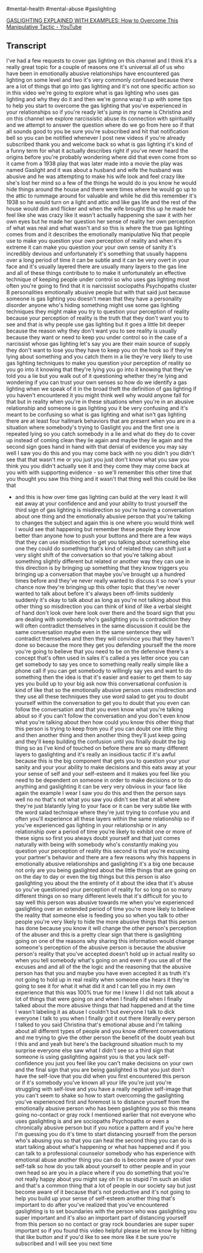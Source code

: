 #mental-health #mental-abuse #gaslighting

[GASLIGHTING EXPLAINED WITH EXAMPLES: How to Overcome This Manipulative Tactic - YouTube](https://www.youtube.com/watch?v=68syOx-Ln-Y)

## Transcript
I've had a few requests to cover gas
lighting on this channel and I think
it&#39;s a really great topic for a couple
of reasons one it&#39;s universal
all of us who have been in emotionally
abusive relationships have encountered
gas lighting on some level and two it&#39;s
very commonly confused because there are
a lot of things that go into gas
lighting and it&#39;s not one specific
action so in this video we&#39;re going to
explore what is gas lighting who uses
gas lighting and why they do it and then
we&#39;re gonna wrap it up with some tips to
help you start to overcome the gas
lighting that you&#39;ve experienced in your
relationships so if you&#39;re ready let&#39;s
jump in my name is Christina and on this
channel we explore narcissistic abuse
its connection with spirituality and we
attempt to answer the question where do
we go from here so if that all sounds
good to you be sure you&#39;re subscribed
and hit that notification bell so you
can be notified whenever I post new
videos if you&#39;re already subscribed
thank you and welcome back so what is
gas lighting it&#39;s kind of a funny term
for what it actually describes right if
you&#39;ve never heard the origins before
you&#39;re probably wondering where did that
even come from so it came from a 1938
play that was later made into a movie
the play was named Gaslight and it was
about a husband and wife the husband was
abusive and he was attempting to make
his wife look and feel crazy like she&#39;s
lost her mind
so a few of the things he would do is
you know he would hide things around the
house and there were times where he
would go up to the attic to rummage
around for valuable and while he did
this remember it&#39;s 1938 so he would turn
on a light and attic and like gas life
and the rest of the house would dim and
flicker and when the wife brought this
up he made her feel like she was crazy
like it wasn&#39;t actually happening she
saw it with her own eyes but he made her
question her sense of reality her own
perception of what was real and what
wasn&#39;t and so this is where the true gas
lighting comes from and it describes the
emotionally manipulative
Niq that people use to make you question
your own perception of reality and when
it&#39;s extreme it can make you question
your your own sense of sanity it&#39;s
incredibly devious and unfortunately
it&#39;s something that usually happens over
a long period of time it can be subtle
and it can be very overt in your face
and it&#39;s usually layered there are
usually many layers to the gas line and
all of these things contribute to to
make it unfortunately an effective
technique of keeping people under
control so who uses gas lighting most
often you&#39;re going to find that it is
narcissist sociopaths Psychopaths
cluster B personalities emotionally
abusive people but with that said just
because someone is gas lighting you
doesn&#39;t mean that they have a
personality disorder
anyone who&#39;s hiding something might use
some gas lighting techniques they might
make you try to question your perception
of reality because your perception of
reality is the truth that they don&#39;t
want you to see and that is why people
use gas lighting but it goes a little
bit deeper because the reason why they
don&#39;t want you to see reality is usually
because they want or need to keep you
under control so in the case of a
narcissist whose gas lighting let&#39;s say
you are their main source of supply they
don&#39;t want to lose you they have to keep
you on the hook so if they&#39;re lying
about something and you catch them in a
lie they&#39;re very likely to use gas
lighting techniques to make you question
your perception of reality so you go
into it knowing that they&#39;re lying you
go into it knowing that they&#39;ve told you
a lie but you walk out of it questioning
whether they&#39;re lying and wondering if
you can trust your own senses so how do
we identify a gas lighting when we speak
of it in the broad theft the definition
of gas lighting if you haven&#39;t
encountered it you might think well why
would anyone fall for that but in
reality when you&#39;re in these situations
when you&#39;re in an abusive relationship
and someone is gas lighting you it
be very confusing and it&#39;s meant to be
confusing so what is gas lighting and
what isn&#39;t gas lighting there are at
least four hallmark behaviors that are
present when you are in a situation
where somebody&#39;s trying to Gaslight you
and the first one is repeated lying so
you catch somebody in a lie and what do
they do to cover up instead of coming
clean they lie again and maybe they lie
again and the second sign goes hand in
hand with that denial of evidence you
may say well I saw you do this and you
may come back with no you didn&#39;t you
didn&#39;t see that that wasn&#39;t me or you
just you just don&#39;t know what you saw
you think you you didn&#39;t actually see it
and they come they may come back at you
with with supporting evidence - so we&#39;ll
remember this other time that you
thought you saw this thing and it wasn&#39;t
that thing well this could be like that
- and this is how over time gas lighting
can build at the very least it will eat
away at your confidence and and your
ability to trust yourself the third sign
of gas lighting is misdirection so
you&#39;re having a conversation about one
thing and the emotionally abusive person
that you&#39;re talking to changes the
subject and again this is one where you
would think well I would see that
happening but remember these people they
know better than anyone how to push your
buttons and there are a few ways that
they can use misdirection to get you
talking about something else one they
could do something that&#39;s kind of
related they can shift just a very
slight shift of the conversation so that
you&#39;re talking about something slightly
different but related or another way
they can use in this direction is by
bringing up something that they know
triggers you bringing up a conversation
that maybe you&#39;ve brought up a hundred
times before and they&#39;ve never really
wanted to discuss it so now&#39;s your
chance now they&#39;re bringing up this
other topic that they&#39;ve never wanted to
talk about before it&#39;s always been
off-limits suddenly suddenly it&#39;s okay
to talk
about as long as you&#39;re not talking
about this other thing so misdirection
you can think of kind of like a verbal
sleight of hand don&#39;t look over here
look over there and the board sign that
you are dealing with somebody who&#39;s
gaslighting you is contradiction they
will often contradict themselves in the
same discussion it could be the same
conversation maybe even in the same
sentence
they will contradict themselves and then
they will convince you that they haven&#39;t
done so because the more they get you
defending yourself the the more you&#39;re
going to believe that you need to be on
the defensive there&#39;s a concept that&#39;s
often used in sales it&#39;s called a yes
letter once you can get somebody to say
yes once to something really really
simple like a phone call if you can get
somebody to willingly say yes and want
to do something then the idea is that
it&#39;s easier and easier to get them to
say yes you build up to your big ask
now this conversational confusion is
kind of like that so the emotionally
abusive person uses misdirection and
they use all these techniques they use
word salad to get you to doubt yourself
within the conversation to get you to
doubt that you even can follow the
conversation and that you even know what
you&#39;re talking about
so if you can&#39;t follow the conversation
and you don&#39;t even know what you&#39;re
talking about then how could you know
this other thing that this person is
trying to keep from you if you can doubt
one little thing and then another thing
and then another thing they&#39;ll just keep
going and they&#39;ll keep building the
confusion until you finally doubt the
big thing so as I&#39;ve kind of touched on
before there are so many different
layers to gaslighting and it&#39;s really an
insidious tactic if it&#39;s awful because
this is the big component that gets you
to question your your sanity and your
your ability to make decisions and this
eats away at your your sense of self and
your self-esteem and it makes you feel
like you need to be dependent on someone
in order to make decisions or to do
anything and gaslighting it can be very
very obvious in your face like again the
example I wear I saw you do this and
then the person says well no no that&#39;s
not what you saw you didn&#39;t see that at
all where they&#39;re just blatantly lying
to your face or it can be very subtle
like with the word salad technique where
they&#39;re just trying to confuse you and
often you&#39;ll experience all these layers
within the same relationship so if
you&#39;ve experienced gas lighting in your
relationship or in any relationship over
a period of time you&#39;re likely to
exhibit one or more of these signs so
first you always doubt yourself and that
just comes naturally with being with
somebody who&#39;s constantly making you
question your perception of reality this
second is that you&#39;re excusing your
partner&#39;s behavior and there are a few
reasons why this happens in emotionally
abusive relationships and gaslighting
it&#39;s a big one because not only are you
being gaslighted about the little things
that are going on on the day to day or
even the big things but this person is
also gaslighting you about the the
entirety of it about the idea that it&#39;s
abuse so you&#39;ve questioned your
perception of reality for so long on so
many different things on so many
different levels that it&#39;s difficult for
you to say well this person was abusive
towards me when you&#39;ve experienced
gaslighting over an extended period of
time you&#39;re more likely to believe the
reality that someone else is feeding you
so when you talk to other people you&#39;re
very likely to hide the more abusive
things that this person has done because
you know it will change the other
person&#39;s perception of the abuser and
this is a pretty clear sign that there
is gaslighting going on one of the
reasons why sharing this information
would change someone&#39;s perception of the
abusive person is because the abusive
person&#39;s reality that you&#39;ve accepted
doesn&#39;t hold up in actual reality
so when you tell somebody what&#39;s going
on and even if you use all of the
excuses and and all of the the logic and
the reasoning that the abusive person
has that you and maybe you have even
accepted it as truth it&#39;s not going to
hold up in real reality when someone
else hears it they&#39;re going to see it
for what it what did it and I can tell
you in my own experience that this was
100% true for me I knew I I did not talk
about a lot of things that were going on
and when I finally did when I finally
talked about the more abusive things
that had happened and at the time I
wasn&#39;t labeling it as abuse I couldn&#39;t
but everyone I talk to dick everyone I
talk to you when I finally got it out
there literally every person I talked to
you said Christina that&#39;s emotional
abuse and I&#39;m talking about all
different types of people and you know
different conversations and me trying to
give the other person the benefit of the
doubt yeah but I this and and yeah but
here&#39;s the background situation much to
my surprise everyone else saw what I
didn&#39;t see so a third sign that someone
is using gaslighting against you is that
you lack self-confidence you just you
feel like you can&#39;t make decisions on
your own
and the final sign that you are being
gaslighted is that you just don&#39;t have
the self-love that you did when you
first encountered this person or if it&#39;s
somebody you&#39;ve known all your life
you&#39;re just you&#39;re struggling with
self-love and you have a really negative
self-image that you can&#39;t seem to shake
so how to start overcoming the
gaslighting you&#39;ve experienced first and
foremost is to distance yourself from
the emotionally abusive person who has
been gaslighting you so this means going
no-contact or gray rock I mentioned
earlier that not everyone who uses
gaslighting is and are sociopaths
Psychopaths or even a chronically
abusive
person but if you notice a pattern and
if you&#39;re here I&#39;m guessing you do it&#39;s
time to start distancing yourself from
the person who&#39;s abusing you so that you
can heal the second thing you can do is
start talking about what&#39;s happening or
what has happened and if you can talk to
a professional counselor somebody who
has experience with emotional abuse
another thing you can do is become aware
of your own self-talk
so how do you talk about yourself to
other people and in your own head so are
you in a place where if you do something
that you&#39;re not really happy about you
might say oh I&#39;m so stupid I&#39;m such an
idiot and that&#39;s a common thing that a
lot of people in our society say but
just become aware of it because that&#39;s
not productive and it&#39;s not going to
help you build up your sense of
self-esteem another thing that&#39;s
important to do after you&#39;ve realized
that you&#39;ve encountered gaslighting is
to set boundaries with the person who
was gaslighting you super important and
it&#39;s also an important part of
distancing yourself from this person
so no contact or gray rock boundaries
are super super important so if you
found this video helpful please let me
know by hitting that like button and if
you&#39;d like to see more like it be sure
you&#39;re subscribed and I will see you
next time
